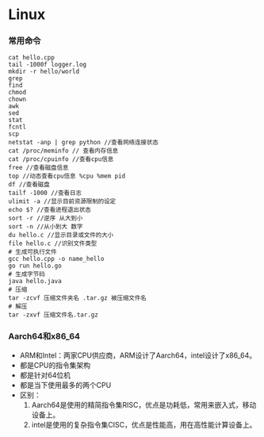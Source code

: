 # Linux
### 常用命令
```shell
cat hello.cpp
tail -1000f logger.log
mkdir -r hello/world
grep
find
chmod
chown
awk
sed
stat
fcntl
scp
netstat -anp | grep python //查看网络连接状态
cat /proc/meminfo // 查看内存信息
cat /proc/cpuinfo //查看cpu信息
free //查看磁盘信息
top //动态查看cpu信息 %cpu %mem pid
df //查看磁盘
tailf -1000 //查看日志
ulimit -a //显示目前资源限制的设定
echo $? //查看进程退出状态
sort -r //逆序 从大到小
sort -n //从小到大 数字
du hello.c //显示目录或文件的大小
file hello.c //识别文件类型
# 生成可执行文件
gcc hello.cpp -o name_hello 
go run hello.go
# 生成字节码
java hello.java 
# 压缩
tar -zcvf 压缩文件夹名 .tar.gz 被压缩文件名
# 解压
tar -zxvf 压缩文件名.tar.gz
```
### Aarch64和x86_64
- ARM和Intel：两家CPU供应商，ARM设计了Aarch64，intel设计了x86_64。
- 都是CPU的指令集架构
- 都是针对64位机
- 都是当下使用最多的两个CPU
- 区别：
    1. Aarch64是使用的精简指令集RISC，优点是功耗低，常用来嵌入式，移动设备上。
    2. intel是使用的复杂指令集CISC，优点是性能高，用在高性能计算设备上。
